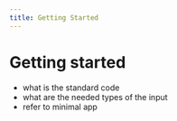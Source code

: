 ```yaml
---
title: Getting Started
---
```

# Getting started
- what is the standard code
- what are the needed types of the input
- refer to minimal app


